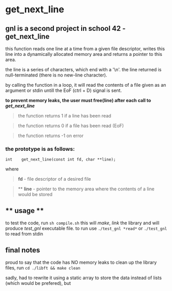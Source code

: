 # get_next_line

## gnl is a second project in school 42 - get_next_line

this function reads one line at a time from a given file descriptor, writes this line
into a dynamically allocated memory area and returns a pointer to this area.

the line is a series of characters, which end with a '\n'.
the line returned is null-terminated (there is no new-line character).

by calling the function in a loop, it will read the contents of a file given as an
argument or stdin untill the EoF (ctrl + D) signal is sent.

**to prevent memory leaks, the user must free(line) after each call to _get_next_line_**

> the function returns 1 if a line has been read

> the function returns 0 if a file has been read (EoF)

> the function returns -1 on error

### the prototype is as follows:

`int	get_next_line(const int fd, char **line);`

where 

> **fd** - file descriptor of a desired file

> ** **line** - pointer to the memory area where the contents of a line would be stored



## ** usage **

to test the code, run `sh compile.sh`
this will *make*, *link* the library and will produce *test_gnl* executable file.
to run use `./test_gnl *read*` or `./test_gnl` to read from stdin

## final notes

proud to say that the code has NO memory leaks
to clean up the library files, run `cd ./libft && make clean`

sadly, had to rewrite it using a static array to store the data instead of lists (which would be prefered), but 
